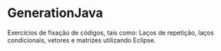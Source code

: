 # GenerationJava
Exercícios de fixação de códigos, tais como: Laços de repetição, laços condicionais, vetores e matrizes utilizando Eclipse.
